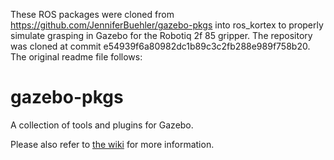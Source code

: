 These ROS packages were cloned from https://github.com/JenniferBuehler/gazebo-pkgs into ros_kortex to properly simulate grasping in Gazebo for the Robotiq 2f 85 gripper.
The repository was cloned at commit e54939f6a80982dc1b89c3c2fb288e989f758b20.
The original readme file follows:

# gazebo-pkgs

A collection of tools and plugins for Gazebo.

Please also refer to [the wiki](https://github.com/JenniferBuehler/gazebo-pkgs/wiki) for more information.
